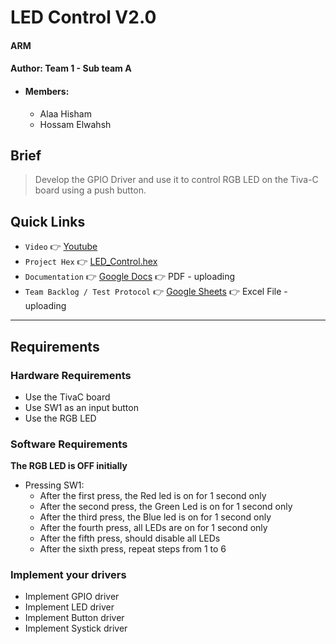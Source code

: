 # LED Control V2.0
#### ARM
#### Author: Team 1 - Sub team A
- #### Members:
    - Alaa Hisham
    - Hossam Elwahsh

## Brief
> Develop the GPIO Driver and use it to control RGB LED on the Tiva-C board using a push button.


## Quick Links
- `Video` 👉 [Youtube](https://youtu.be/7yPKnvcMhTQ)
- `Project Hex` 👉 [LED_Control.hex](LED-V2.0/Objects/LED_Control.hex)
- `Documentation` 👉 [Google Docs](https://docs.google.com/document/d/11W93RY6OmI8ad2eAT02Lx71EFzYXv_iCN_bzJ6KNIy0/edit?usp=sharing) 👉 PDF - uploading
- `Team Backlog / Test Protocol` 👉 [Google Sheets](https://docs.google.com/spreadsheets/d/1NoLEc5Sk5aW1h5KqDCW50kSdbQppFpclcKfD8z8wE_4/edit?usp=sharing) 👉 Excel File - uploading 

----
## Requirements
### Hardware Requirements
- Use the TivaC board
- Use SW1 as an input button
- Use the RGB LED
### Software Requirements
**The RGB LED is OFF initially**
- Pressing SW1:
  - After the first press, the Red led is on for 1 second only
  - After the second press, the Green Led is on for 1 second only
  - After the third press, the Blue led is on for 1 second only
  - After the fourth press, all LEDs are on for 1 second only
  - After the fifth press, should disable all LEDs
  - After the sixth press, repeat steps from 1 to 6
### Implement your drivers
- Implement GPIO driver
- Implement LED driver
- Implement Button driver
- Implement Systick driver
